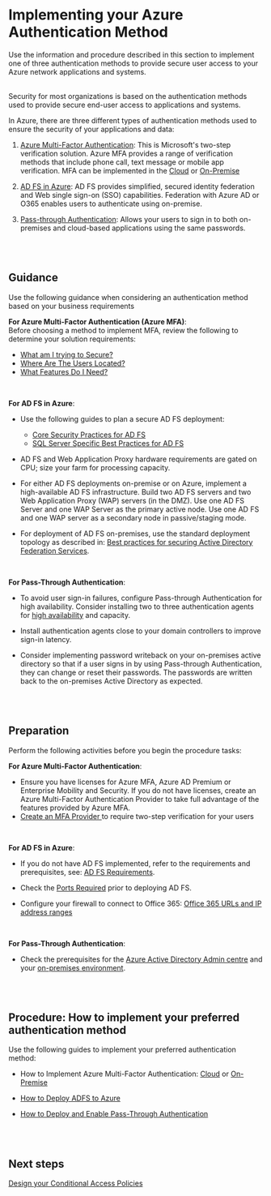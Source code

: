 # Implementing your Azure Authentication Method
Use the information and procedure described in this section to implement one of three authentication methods to provide secure user access to your Azure network applications and systems.
<br />
<br />

Security for most organizations is based on the authentication methods used to provide secure end-user access to  applications and systems. 

In Azure, there are three different types of authentication methods used to ensure the security of your applications and data:

1. [Azure Multi-Factor Authentication](https://docs.microsoft.com/en-us/azure/active-directory/authentication/multi-factor-authentication): This is Microsoft's two-step verification solution. Azure MFA provides a range of verification methods that include phone call, text message or mobile app verification. MFA can be implemented in the [Cloud](https://docs.microsoft.com/en-us/azure/active-directory/authentication/howto-mfa-getstarted) or [On-Premise](https://docs.microsoft.com/en-us/azure/active-directory/authentication/howto-mfaserver-deploy)

2. [AD FS in Azure](https://docs.microsoft.com/en-us/azure/active-directory/connect/active-directory-aadconnect-azure-adfs#design-principles): AD FS provides simplified, secured identity federation and Web single sign-on (SSO) capabilities. Federation with Azure AD or O365 enables users to authenticate using on-premise.

3. [Pass-through Authentication](https://docs.microsoft.com/en-us/azure/active-directory/connect/active-directory-aadconnect-pass-through-authentication): Allows your users to sign in to both on-premises and cloud-based applications using the same passwords.
<br />
<br />


## Guidance 
Use the following guidance when considering an authentication method based on your business requirements
<br />

**For Azure Multi-Factor Authentication (Azure MFA)**:  
Before choosing a method to implement MFA, review the following to determine your solution requirements: 

  - [What am I trying to Secure?](https://docs.microsoft.com/en-us/azure/active-directory/authentication/concept-mfa-whichversion#what-am-i-trying-to-secure)
  - [Where Are The Users Located?](https://docs.microsoft.com/en-us/azure/active-directory/authentication/concept-mfa-whichversion#where-are-the-users-located) 
  - [What Features Do I Need?](https://docs.microsoft.com/en-us/azure/active-directory/authentication/concept-mfa-whichversion#what-features-do-i-need) 
<br />

**For AD FS in Azure**:  
- Use the following guides to plan a secure AD FS deployment: 
  - [Core Security Practices for AD FS](https://docs.microsoft.com/en-us/windows-server/identity/ad-fs/design/best-practices-for-secure-planning-and-deployment-of-ad-fs#core-security-best-practices-for-ad-fs)
  - [SQL Server Specific Best Practices for AD FS](https://docs.microsoft.com/en-us/windows-server/identity/ad-fs/design/best-practices-for-secure-planning-and-deployment-of-ad-fs#sql-serverspecific-security-best-practices-for-ad-fs)

- AD FS and Web Application Proxy hardware requirements are gated on CPU; size your farm for processing capacity. 

- For either AD FS deployments on-premise or on Azure, implement a high-available AD FS infrastructure. Build two AD FS servers and two Web Application Proxy (WAP) servers (in the DMZ). Use one AD FS Server and one WAP Server as the primary active node. Use one AD FS and one WAP server as a secondary node in passive/staging mode. 

- For deployment of AD FS on-premises, use the standard deployment topology as described in:  [Best practices for securing Active Directory Federation Services](https://docs.microsoft.com/en-us/windows-server/identity/ad-fs/deployment/best-practices-securing-ad-fs#standard-deployment-topology). 
<br />

**For Pass-Through Authentication**:

- To avoid user sign-in failures, configure Pass-through Authentication for high availability. Consider installing two to three  authentication agents for [high availability](https://docs.microsoft.com/en-us/azure/active-directory/connect/active-directory-aadconnect-pass-through-authentication-quick-start#step-5-ensure-high-availability) and capacity.  

- Install authentication agents close to your domain controllers to improve sign-in latency. 

- Consider implementing password writeback on your on-premises active directory so that if a user signs in by using Pass-through Authentication, they can change or reset their passwords. The passwords are written back to the on-premises Active Directory as expected. 
<br />
<br />

## Preparation
Perform the following activities before you begin the procedure tasks:

**For Azure Multi-Factor Authentication**:

- Ensure you have licenses for Azure MFA, Azure AD Premium or Enterprise Mobility and Security. If you do not have licenses, create an Azure Multi-Factor Authentication Provider to take full advantage of the features provided by Azure MFA. 
- [Create an MFA Provider ](https://docs.microsoft.com/en-us/azure/active-directory/authentication/concept-mfa-authprovider#create-an-mfa-provider) to require two-step verification for your users
<br />

**For AD FS in Azure**:
- If you do not have AD FS implemented, refer to the requirements and prerequisites, see: [AD FS Requirements](https://docs.microsoft.com/en-us/windows-server/identity/ad-fs/overview/ad-fs-requirements).  
 
- Check the [Ports Required](https://docs.microsoft.com/en-us/windows-server/identity/ad-fs/deployment/best-practices-securing-ad-fs#ports-required) prior to deploying AD FS. 

- Configure your firewall to connect to Office 365: [Office 365 URLs and IP address ranges](https://support.office.com/en-us/article/Office-365-URLs-and-IP-address-ranges-8548a211-3fe7-47cb-abb1-355ea5aa88a2) 
<br />

**For Pass-Through Authentication**:

- Check the prerequisites for the [Azure Active Directory Admin centre](https://docs.microsoft.com/en-us/azure/active-directory/connect/active-directory-aadconnect-pass-through-authentication-quick-start#in-the-azure-active-directory-admin-center) and your [on-premises environment](https://docs.microsoft.com/en-us/azure/active-directory/connect/active-directory-aadconnect-pass-through-authentication-quick-start#in-your-on-premises-environment). 
<br />
<br />

## Procedure: How to implement your preferred authentication method

Use the following guides to implement your preferred authentication method:

- How to Implement Azure Multi-Factor Authentication: [Cloud](https://docs.microsoft.com/en-us/azure/active-directory/authentication/howto-mfa-getstarted) or [On-Premise](https://docs.microsoft.com/en-us/azure/active-directory/authentication/howto-mfaserver-deploy)

- [How to Deploy ADFS to Azure](https://docs.microsoft.com/en-us/azure/active-directory/connect/active-directory-aadconnect-azure-adfs#steps-to-deploy-ad-fs-in-azure)

- [How to Deploy and Enable Pass-Through Authentication](https://docs.microsoft.com/en-us/azure/active-directory/connect/active-directory-aadconnect-pass-through-authentication-quick-start#deploy-azure-ad-pass-through-authentication)
<br />
<br />

## Next steps
[Design your Conditional Access Policies](4.1.1-Designing-your-Conditional-Access-Policies.md)
